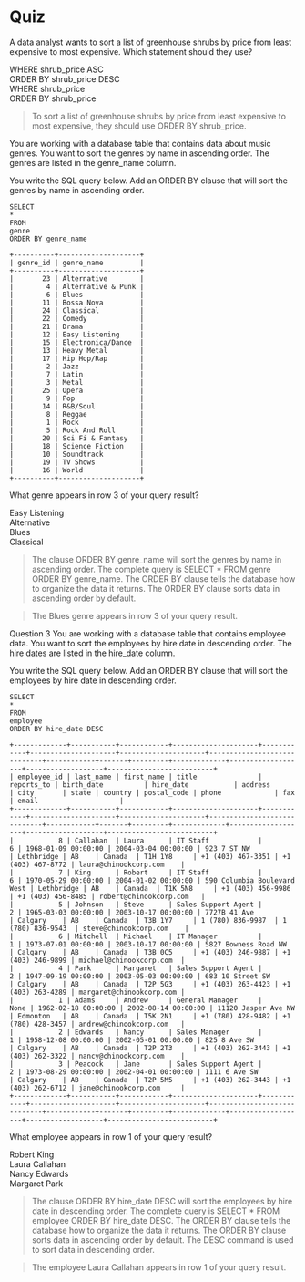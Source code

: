 # Quiz
A data analyst wants to sort a list of greenhouse shrubs by price from least expensive to most expensive. Which statement should they use?

WHERE shrub_price ASC   
ORDER BY shrub_price DESC   
WHERE shrub_price   
ORDER BY shrub_price    

> To sort a list of greenhouse shrubs by price from least expensive to most expensive, they should use ORDER BY shrub_price.

You are working with a database table that contains data about music genres.
You want to sort the genres by name in ascending order. The genres are listed in the genre_name column. 

You write the SQL query below. Add an ORDER BY clause that will sort the genres by name in ascending order. 

```
SELECT 
*
FROM 
genre
ORDER BY genre_name
```
```
+----------+--------------------+
| genre_id | genre_name         |
+----------+--------------------+
|       23 | Alternative        |
|        4 | Alternative & Punk |
|        6 | Blues              |
|       11 | Bossa Nova         |
|       24 | Classical          |
|       22 | Comedy             |
|       21 | Drama              |
|       12 | Easy Listening     |
|       15 | Electronica/Dance  |
|       13 | Heavy Metal        |
|       17 | Hip Hop/Rap        |
|        2 | Jazz               |
|        7 | Latin              |
|        3 | Metal              |
|       25 | Opera              |
|        9 | Pop                |
|       14 | R&B/Soul           |
|        8 | Reggae             |
|        1 | Rock               |
|        5 | Rock And Roll      |
|       20 | Sci Fi & Fantasy   |
|       18 | Science Fiction    |
|       10 | Soundtrack         |
|       19 | TV Shows           |
|       16 | World              |
+----------+--------------------+
```
What genre appears in row 3 of your query result? 

Easy Listening    
Alternative   
Blues   
Classical   

> The clause ORDER BY genre_name will sort the genres by name in ascending order. The complete query is SELECT * FROM genre ORDER BY genre_name. The ORDER BY clause tells the database how to organize the data it returns. The ORDER BY clause sorts data in ascending order by default. 

> The Blues genre appears in row 3 of your query result. 

Question 3
You are working with a database table that contains employee data. You want to sort the employees by hire date in descending order. The hire dates are listed in the hire_date column. 

You write the SQL query below. Add an ORDER BY clause that will sort the employees by hire date in descending order. 

```
SELECT 
*
FROM 
employee
ORDER BY hire_date DESC
```

```
+-------------+-----------+------------+---------------------+------------+---------------------+---------------------+-----------------------------+------------+-------+---------+-------------+-------------------+-------------------+--------------------------+
| employee_id | last_name | first_name | title               | reports_to | birth_date          | hire_date           | address                     | city       | state | country | postal_code | phone             | fax               | email                    |
+-------------+-----------+------------+---------------------+------------+---------------------+---------------------+-----------------------------+------------+-------+---------+-------------+-------------------+-------------------+--------------------------+
|           8 | Callahan  | Laura      | IT Staff            |          6 | 1968-01-09 00:00:00 | 2004-03-04 00:00:00 | 923 7 ST NW                 | Lethbridge | AB    | Canada  | T1H 1Y8     | +1 (403) 467-3351 | +1 (403) 467-8772 | laura@chinookcorp.com    |
|           7 | King      | Robert     | IT Staff            |          6 | 1970-05-29 00:00:00 | 2004-01-02 00:00:00 | 590 Columbia Boulevard West | Lethbridge | AB    | Canada  | T1K 5N8     | +1 (403) 456-9986 | +1 (403) 456-8485 | robert@chinookcorp.com   |
|           5 | Johnson   | Steve      | Sales Support Agent |          2 | 1965-03-03 00:00:00 | 2003-10-17 00:00:00 | 7727B 41 Ave                | Calgary    | AB    | Canada  | T3B 1Y7     | 1 (780) 836-9987  | 1 (780) 836-9543  | steve@chinookcorp.com    |
|           6 | Mitchell  | Michael    | IT Manager          |          1 | 1973-07-01 00:00:00 | 2003-10-17 00:00:00 | 5827 Bowness Road NW        | Calgary    | AB    | Canada  | T3B 0C5     | +1 (403) 246-9887 | +1 (403) 246-9899 | michael@chinookcorp.com  |
|           4 | Park      | Margaret   | Sales Support Agent |          2 | 1947-09-19 00:00:00 | 2003-05-03 00:00:00 | 683 10 Street SW            | Calgary    | AB    | Canada  | T2P 5G3     | +1 (403) 263-4423 | +1 (403) 263-4289 | margaret@chinookcorp.com |
|           1 | Adams     | Andrew     | General Manager     |       None | 1962-02-18 00:00:00 | 2002-08-14 00:00:00 | 11120 Jasper Ave NW         | Edmonton   | AB    | Canada  | T5K 2N1     | +1 (780) 428-9482 | +1 (780) 428-3457 | andrew@chinookcorp.com   |
|           2 | Edwards   | Nancy      | Sales Manager       |          1 | 1958-12-08 00:00:00 | 2002-05-01 00:00:00 | 825 8 Ave SW                | Calgary    | AB    | Canada  | T2P 2T3     | +1 (403) 262-3443 | +1 (403) 262-3322 | nancy@chinookcorp.com    |
|           3 | Peacock   | Jane       | Sales Support Agent |          2 | 1973-08-29 00:00:00 | 2002-04-01 00:00:00 | 1111 6 Ave SW               | Calgary    | AB    | Canada  | T2P 5M5     | +1 (403) 262-3443 | +1 (403) 262-6712 | jane@chinookcorp.com     |
+-------------+-----------+------------+---------------------+------------+---------------------+---------------------+-----------------------------+------------+-------+---------+-------------+-------------------+-------------------+--------------------------+
```
What employee appears in row 1 of your query result?

Robert King   
Laura Callahan    
Nancy Edwards   
Margaret Park   

> The clause ORDER BY hire_date DESC will sort the employees by hire date in descending order. The complete query is SELECT * FROM employee ORDER BY hire_date DESC. The ORDER BY clause tells the database how to organize the data it returns. The ORDER BY clause sorts data in ascending order by default. The DESC command is used to sort data in descending order. 

> The employee Laura Callahan appears in row 1 of your query result. 
